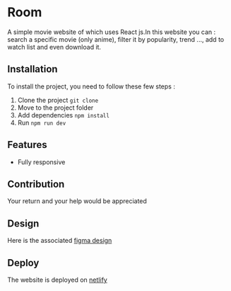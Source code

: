 # Room
A simple movie website of which uses React js.In this website you can : search a specific movie (only anime), filter it by popularity, trend ..., add to watch list and even download it.

## Installation
To install the project, you need to follow these few steps :
  1. Clone the project `git clone`
  2. Move to the project folder
  3. Add dependencies `npm install`
  4. Run `npm run dev`
     
## Features
  - Fully responsive
  
## Contribution
Your return and your help would be appreciated

## Design
Here is the associated [figma design](https://www.figma.com/file/pEIjBURXq2Ca0ZBesatiut/Room?type=design&node-id=25%3A142&mode=design&t=S3ZJPADml2cx9L0C-1)
## Deploy
The website is deployed on [netlify](https://main--incomparable-crumble-58b2bd.netlify.app)
